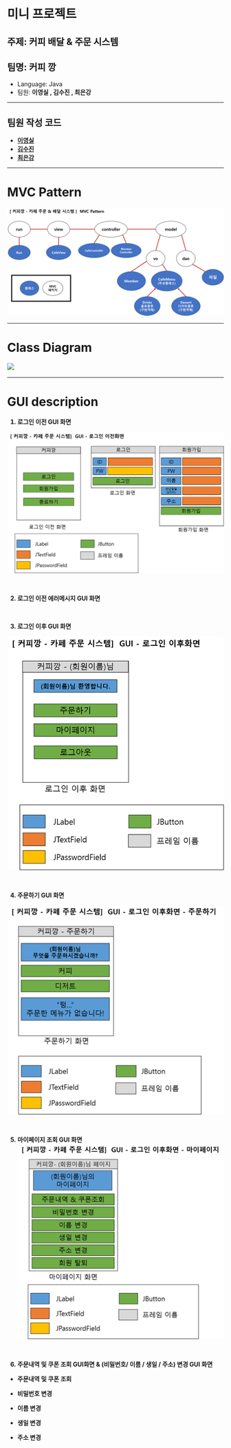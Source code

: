 # 미니 프로젝트

## 주제: 커피 배달 & 주문 시스템
## 팀명: 커피 깡

- Language: Java
- 팀원: <strong>이영실</storng> , 김수진 , 최은강

<hr>

## 팀원 작성 코드

- [이영실](./LYS)
- [김수진](./KSJ)
- [최은강](./CEK)


<hr>

# MVC Pattern

![](./readme_imgs/mvc_pattern.png)

<hr>

# Class Diagram

![](./readme_imgs/class_diagram.png)

<hr>

# GUI description

1. 로그인 이전 GUI 화면

![](./readme_imgs/before_login.png)

<br>

2. 로그인 이전 에러메시지 GUI 화면


<br>

3. 로그인 이후 GUI 화면

![](./readme_imgs/after_login.png)

<br>

4. 주문하기 GUI 화면

![](./readme_imgs/ordermenu.png)

<br>

5. 마이페이지 조회 GUI 화면
![](./readme_imgs/mypage.png)

<br>

6. 주문내역 및 쿠폰 조회 GUI화면 & (비밀번호/ 이름 / 생일 / 주소) 변경 GUI 화면
- 주문내역 및 쿠폰 조회


- 비밀번호 변경


- 이름 변경


- 생일 변경


- 주소 변경
